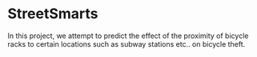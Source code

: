 # StreetSmarts

In this project, we attempt to predict the effect of the proximity of bicycle racks to certain locations such as subway stations etc.. on
bicycle theft.
